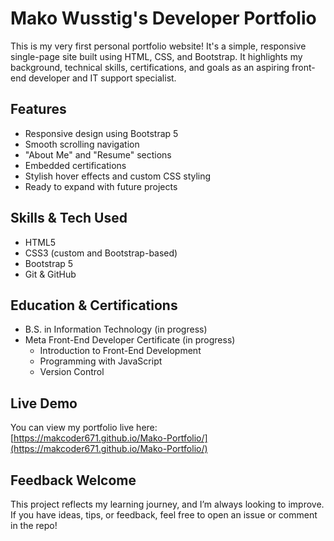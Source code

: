 # Mako Wusstig's Developer Portfolio

This is my very first personal portfolio website! It's a simple, responsive single-page site built using HTML, CSS, and Bootstrap. It highlights my background, technical skills, certifications, and goals as an aspiring front-end developer and IT support specialist.

## Features
- Responsive design using Bootstrap 5
- Smooth scrolling navigation
- "About Me" and "Resume" sections
- Embedded certifications
- Stylish hover effects and custom CSS styling
- Ready to expand with future projects

## Skills & Tech Used
- HTML5  
- CSS3 (custom and Bootstrap-based)  
- Bootstrap 5  
- Git & GitHub  

## Education & Certifications
- B.S. in Information Technology (in progress)  
- Meta Front-End Developer Certificate (in progress)  
  - Introduction to Front-End Development  
  - Programming with JavaScript  
  - Version Control  

## Live Demo
You can view my portfolio live here:  
[https://makcoder671.github.io/Mako-Portfolio/](https://makcoder671.github.io/Mako-Portfolio/)
 
## Feedback Welcome
This project reflects my learning journey, and I’m always looking to improve. If you have ideas, tips, or feedback, feel free to open an issue or comment in the repo!
